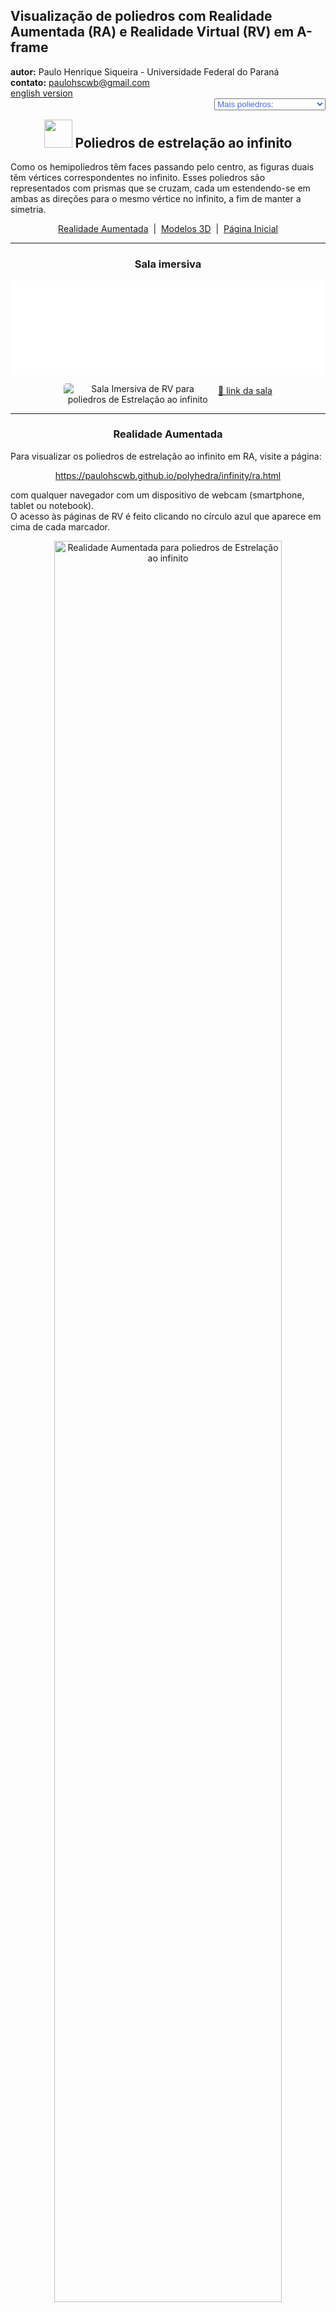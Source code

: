 <link rel="stylesheet" href="../../scripts/style.css">
<link rel="icon" type="image/png" href="../vr/salas/imagens/icone.png">
<h2>Visualização de poliedros com Realidade Aumentada (RA) e Realidade Virtual (RV) em A-frame</h2>
<b>autor:</b> Paulo Henrique Siqueira - Universidade Federal do Paraná
<br><b>contato:</b> <a href="#"> paulohscwb@gmail.com </a>
<br><a href="https://paulohscwb.github.io/polyhedra/infinity/">english version</a>
<form style="margin: 0 auto; float:right; text-align:right; width:100%; margin-bottom:15px;">
	<select id="url" onchange="urlHandler(this.value)" style="color:royalblue;">
		<option disabled selected>Mais poliedros:</option>
		<option value="../../archimedes/pt-br/">Arquimedes</option>
		<option value="../../catalan/pt-br/">Catalan</option>
		<option value="../../nonconvex/pt-br/">Não convexos</option>
		<option value="../../platonic/pt-br/">Platão</option>
		<option value="../../polyhedron/pt-br/">Prismas e antiprismas</option>
		<option value="../../quasiregular/pt-br/">Quase regulares</option>
		<option value="../../selfintersect/pt-br/">Auto-interseção</option>
		<option value="../../selfintersectsnub/pt-br/">Auto-interseção snub</option>
		<option value="../../selfintersecttruncated/pt-br/">Auto-interseção truncados</option>
		<option value="../../johnson1/pt-br/">Johnson: 1-32</option>
		<option value="../../johnson2/pt-br/">Johnson: 33-62</option>
		<option value="../../johnson3/pt-br/">Johnson: 63-92</option>
		<option disabled value="../../infinity/">Estrelação ao infinito</option>
	</select>
</form>
<script>
function urlHandler(value) {                               
    window.location.assign(`${value}`);
}
</script>

<p id="p14"></p>
  <h2 align="center"><img src="../vr/salas/imagens/icone.png" style="margin-bottom:-10px" width="45"> Poliedros de estrelação ao infinito</h2>
  Como os hemipoliedros têm faces passando pelo centro, as figuras duais têm vértices correspondentes no infinito. Esses poliedros são representados com prismas que se cruzam, cada um estendendo-se em ambas as direções para o mesmo vértice no infinito, a fim de manter a simetria.
 <p align="center"><a href="#ra">Realidade Aumentada</a><span>&nbsp;&nbsp;|&nbsp;&nbsp;</span><a href="#m3d">Modelos 3D</a><span>&nbsp;&nbsp;|&nbsp;&nbsp;</span><a href="../../pt-br/">Página Inicial</a></p>
  <hr>
  <h3 align="center">Sala imersiva</h3>
  <div class="embed-container"><iframe width="100%" src="../sala.htm" title="Sala Imersiva de Estrelação ao infinito" frameborder="0" loading="lazy"></iframe></div>
  <p align="center"><img align="middle" src="../../../geometria-descritiva/videos/infinity.gif" style="max-width: 47%; border-radius:5px; margin-right:10px" loading="lazy" alt="Sala Imersiva de RV para poliedros de Estrelação ao infinito"/><a href="../sala.htm" target="_blank">&#x1f517; link da sala</a></p>
<hr>
  <h3 id="ra" align="center">Realidade Aumentada</h3>
  Para visualizar os poliedros de estrelação ao infinito em RA, visite a página:
<p align="center"><a href="../ra.html" target="_blank">https://paulohscwb.github.io/polyhedra/infinity/ra.html</a></p> 
com qualquer navegador com um dispositivo de webcam (smartphone, tablet ou notebook).
<br>O acesso às páginas de RV é feito clicando no círculo azul que aparece em cima de cada marcador.
<p align="center"><img style="border-radius:7px;" alt="Realidade Aumentada para poliedros de Estrelação ao infinito" src="../ar/example.jpg" width="85%"></p>
<p align="center"><img src="../ar/infinity.gif" alt="Realidade Aumentada para poliedros de Estrelação ao infinito" style="max-width: 92%; border-radius:5px;" loading="lazy"/></p>
<hr>
<h3 id="m3d" align="center">Modelos 3D</h3>
 <iframe width="560" height="315" style="max-width:100%" src="https://www.youtube.com/embed/videoseries?list=PLy0I_lGW8HxU-mneUmSsccpRAAwbErHFq" title="YouTube video player" frameborder="0" allow="accelerometer; autoplay; clipboard-write; encrypted-media; gyroscope; picture-in-picture; web-share" allowfullscreen></iframe>
<h4>1. Tetrahemihexacron</h4>
<a href="../vr/tetrahemihexacron.htm" target="_blank" title="modelo 3D" class="fotoA"><img src="../ar/250A.png" class="foto" alt="Tetrahemihexacron"></a><img src="../ar/250.png" class="qr">
 <br>O tetrahemihexacron é o dual do tetrahemihexaedro. Como o tetrahemihexaedro tem três faces passando pelo centro, três dos vértices do tetrahemihexacron estão em pontos ideais infinitamente distantes da origem no espaço projetivo. Isso geralmente é representado em imagens e modelos por três prismas que se estendem por uma distância arbitrariamente longa.
<br><br><b>Faces:</b> 6 polígonos | <b>Arestas:</b> 12 | <b>Vértices:</b> 7 (3 no infinito) | <b>Ângulo diédrico:</b> 90°. <a href="https://polytope.miraheze.org/wiki/Tetrahemihexacron" target="_blank">Mais sobre...</a><br><a href="../ra.html" class="raAR" title="Realidade aumentada" target="_blank"></a>
<hr>
<h4>2. Octahemioctacron</h4>
<a href="../vr/octahemioctacron.htm" target="_blank" title="modelo 3D" class="fotoA"><img src="../ar/165A.png" class="foto" alt="Octahemioctacron"></a><img src="../ar/165.png" class="qr">
 <br>O octahemioctacron é o dual do octahemioctaedro. Como o octahemioctaedro tem quatro faces passando pelo meio, quatro dos vértices do octahemioctacron estão em pontos ideais infinitamente distantes da origem no espaço projetivo. Isso geralmente é representado em imagens e modelos por prismas que se estendem por uma distância arbitrariamente longa. Parece o mesmo que o hexahemioctacron.
<br><br><b>Faces:</b> 12 polígonos | <b>Arestas:</b> 24 | <b>Vértices:</b> 12 (4 no infinito) | <b>Ângulo diédrico:</b> 54.74°. <a href="https://polytope.miraheze.org/wiki/Octahemioctacron" target="_blank">Mais sobre...</a><br><a href="../ra.html" class="raAR" title="Realidade aumentada" target="_blank"></a>
<hr>
<h4>3. Hexahemioctacron</h4>
<a href="../vr/hexahemioctacron.htm" target="_blank" title="modelo 3D" class="fotoA"><img src="../ar/166A.png" class="foto" alt="Hexahemioctacron"></a><img src="../ar/166.png" class="qr">
 <br>O hexahemioctacron é o dual do cubohemioctaedro. Como o cubohemioctaedro tem quatro faces passando pelo meio, quatro dos vértices do hexahemioctacron estão no infinito no plano projetivo real. Isso geralmente é representado em imagens e modelos por prismas que se estendem por uma distância arbitrariamente longa. Este modelo parece o mesmo que o modelo análogo para o octahemioctacron.
<br><br><b>Faces:</b> 12 polígonos | <b>Arestas:</b> 24 | <b>Vértices:</b> 10 (4 no infinito) | <b>Ângulo diédrico:</b> 54.74°. <a href="https://polytope.miraheze.org/wiki/Hexahemioctacron" target="_blank">Mais sobre...</a><br><a href="../ra.html" class="raAR" title="Realidade aumentada" target="_blank"></a>
<hr>
<h4>4. Grande dodecahemicosacron</h4>
<a href="../vr/great_dodecahemicosacron.htm" target="_blank" title="modelo 3D" class="fotoA"><img src="../ar/167A.png" class="foto" alt="Grande dodecahemicosacron"></a><img src="../ar/167.png" class="qr">
 <br>O grande dodecahemicosacron é o dual do grande dodecahemicosaedro. Como o grande dodecahemicosaedro tem dez faces passando pelo meio, dez dos vértices do grande dodecahemicosacron estão em pontos ideais infinitamente distantes da origem no espaço projetivo. Isso geralmente é representado em imagens e modelos por prismas que se estendem por uma distância arbitrariamente longa. É parecido com o pequeno dodecahemicosacron.
<br><br><b>Faces:</b> 30 polígonos | <b>Arestas:</b> 60 | <b>Vértices:</b> 22 (10 no infinito) | <b>Ângulo diédrico:</b> 37.38°. <a href="https://polytope.miraheze.org/wiki/Great_dodecahemicosacron" target="_blank">Mais sobre...</a><br><a href="../ra.html" class="raAR" title="Realidade aumentada" target="_blank"></a>
<hr>
<h4>5. Pequeno dodecahemicosacron</h4>
<a href="../vr/small_dodecahemicosacron.htm" target="_blank" title="modelo 3D" class="fotoA"><img src="../ar/168A.png" class="foto" alt="Pequeno dodecahemicosacron"></a><img src="../ar/168.png" class="qr">
 <br>O pequeno dodecahemicosacron é o dual do pequeno dodecahemicosaedro. Como o pequeno dodecahemicosaedro tem dez faces passando pelo meio, dez dos vértices do pequeno dodecahemicosacron estão em pontos ideais infinitamente distantes da origem no espaço projetivo. Isso geralmente é representado em imagens e modelos por prismas que se estendem por uma distância arbitrariamente longa. É parecido com o grande dodecahemicosacron.
<br><br><b>Faces:</b> 30 polígonos | <b>Arestas:</b> 60 | <b>Vértices:</b> 22 (10 no infinito) | <b>Ângulo diédrico:</b> 37.38°. <a href="https://polytope.miraheze.org/wiki/Small_dodecahemicosacron" target="_blank">Mais sobre...</a><br><a href="../ra.html" class="raAR" title="Realidade aumentada" target="_blank"></a>
<hr>
<h4>6. Pequeno icosihemidodecacron</h4>
<a href="../vr/small_icosihemidodecacron.htm" target="_blank" title="modelo 3D" class="fotoA"><img src="../ar/170A.png" class="foto" alt="Pequeno icosihemidodecacron"></a><img src="../ar/170.png" class="qr">
 <br>O pequeno icosihemidodecacron é o dual do pequeno icosihemidodecaedro. Como o pequeno icosihemidodecaedro tem seis faces passando pelo meio, seis dos vértices do pequeno icosihemidodecacron estão em pontos ideais infinitamente distantes da origem no espaço projetivo. Isso geralmente é representado em imagens e modelos por prismas que se estendem por uma distância arbitrariamente longa. É parecido com o pequeno dodecahemidodecacron.
<br><br><b>Faces:</b> 30 polígonos | <b>Arestas:</b> 60 | <b>Vértices:</b> 26 (6 no infinito) | <b>Ângulo diédrico:</b> 63.43°. <a href="https://polytope.miraheze.org/wiki/Small_icosihemidodecacron" target="_blank">Mais sobre...</a><br><a href="../ra.html" class="raAR" title="Realidade aumentada" target="_blank"></a>
<hr>
<h4>7. Pequeno dodecahemidodecacron</h4>
<a href="../vr/small_dodecahemidodecacron.htm" target="_blank" title="modelo 3D" class="fotoA"><img src="../ar/172A.png" class="foto" alt="Pequeno dodecahemidodecacron"></a><img src="../ar/172.png" class="qr">
 <br>O pequeno dodecahemidodecacron é o dual do pequeno dodecahemidodecaedro. Como o pequeno dodecahemidodecaedro tem seis faces passando pelo meio, seis dos vértices do pequeno dodecahemidodecacron estão em pontos ideais infinitamente distantes da origem no espaço projetivo. Isso geralmente é representado em imagens e modelos por prismas que se estendem por uma distância arbitrariamente longa. É parecido com o pequeno icosihemidodecacron.
<br><br><b>Faces:</b> 30 polígonos | <b>Arestas:</b> 60 | <b>Vértices:</b> 18 (6 no infinito) | <b>Ângulo diédrico:</b> 63.43°. <a href="https://polytope.miraheze.org/wiki/Small_dodecahemidodecacron" target="_blank">Mais sobre...</a><br><a href="../ra.html" class="raAR" title="Realidade aumentada" target="_blank"></a>
<hr>
<h4>8. Grande icosihemidodecacron</h4>
<a href="../vr/great_icosihemidodecacron.htm" target="_blank" title="modelo 3D" class="fotoA"><img src="../ar/174A.png" class="foto" alt="Grande icosihemidodecacron"></a><img src="../ar/174.png" class="qr">
 <br>O grande icosihemidodecacron é o dual do grande icosihemidodecaedro. Como o grande icosihemidodecaedro tem seis faces passando pelo meio, seis dos vértices do grande icosihemidodecacron estão em pontos ideais infinitamente distantes da origem no espaço projetivo. Isso geralmente é representado em imagens e modelos por prismas que se estendem por uma distância arbitrariamente longa. É parecido com o grande dodecahemidodecacron.
<br><br><b>Faces:</b> 30 polígonos | <b>Arestas:</b> 60 | <b>Vértices:</b> 26 (6 no infinito) | <b>Ângulo diédrico:</b> 63.43°. <a href="hhttps://polytope.miraheze.org/wiki/Great_icosihemidodecacron" target="_blank">Mais sobre...</a><br><a href="../ra.html" class="raAR" title="Realidade aumentada" target="_blank"></a>
<hr>
<h4>9. Grande dodecahemidodecacron</h4>
<a href="../vr/great_dodecahemidodecacron.htm" target="_blank" title="modelo 3D" class="fotoA"><img src="../ar/175A.png" class="foto" alt="Grande dodecahemidodecacron"></a><img src="../ar/175.png" class="qr">
 <br>O grande dodecahemidodecacron é o dual do grande dodecahemidodecaedro. Como o grande dodecahemidodecaedro tem seis faces passando pelo meio, seis dos vértices do grande dodecahemidodecacron estão em pontos ideais infinitamente distantes da origem no espaço projetivo. Isso geralmente é representado em imagens e modelos por prismas que se estendem por uma distância arbitrariamente longa. É parecido com o grande icosihemidodecacron.
<br><br><b>Faces:</b> 30 polígonos | <b>Arestas:</b> 60 | <b>Vértices:</b> 18 (6 no infinito) | <b>Ângulo diédrico:</b> 63.43°. <a href="https://polytope.miraheze.org/wiki/Great_dodecahemidodecacron" target="_blank">Mais sobre...</a><br><a href="../ra.html" class="raAR" title="Realidade aumentada" target="_blank"></a>
<hr>
<h4>10. Grande dirrombicosidodecacron</h4>
<a href="../vr/great_dirhombicosidodecacron.htm" target="_blank" title="modelo 3D" class="fotoA"><img src="../ar/176A.png" class="foto" alt="Grande dirrombicosidodecacron"></a><img src="../ar/176.png" class="qr">
 <br>O grande dirrombicosidodecacron é o dual do grande dirrombicosidodecaedro. Como o grande dirrombicosidodecaedro tem 60 faces passando pelo meio, 60 dos vértices do grande dirrombicosidodecacron estão em pontos ideais infinitamente distantes da origem no espaço projetivo. Isso geralmente é representado em imagens e modelos por prismas que se estendem por uma distância arbitrariamente longa.
<br><br><b>Faces:</b> 60 polígonos | <b>Arestas:</b> 240 | <b>Vértices:</b> 124 (60 no infinito) | <b>Ângulo diédrico:</b> 54.73°. <a href="https://polytope.miraheze.org/wiki/Great_dirhombicosidodecacron" target="_blank">Mais sobre...</a><br><a href="../ra.html" class="raAR" title="Realidade aumentada" target="_blank"></a>
<p class="topop"><a href="#p14" class="topo">voltar ao topo</a></p>
<hr> 
 
<br><a rel="license" href="http://creativecommons.org/licenses/by-nc-nd/4.0/"><img alt="Licença Creative Commons" style="border-width:0" src="https://i.creativecommons.org/l/by-nc-nd/4.0/88x31.png" loading="lazy"/></a><br /><span xmlns:dct="http://purl.org/dc/terms/" property="dct:title">Stellation to infinity polyhedra - Visualization of polyhedra with Augmented Reality and Virtual Reality</span> de <a xmlns:cc="http://creativecommons.org/ns#" href="https://paulohscwb.github.io/polyhedra/infinity/" property="cc:attributionName" rel="cc:attributionURL">Paulo Henrique Siqueira</a> está licenciado com uma Licença <a rel="license" href="http://creativecommons.org/licenses/by-nc-nd/4.0/">Creative Commons Atribuição-NãoComercial-SemDerivações 4.0 Internacional</a>.

<h4>Como citar este trabalho:</h4> 
<p>Siqueira, P.H., "Stellation to infinity polyhedra - Visualization of polyhedra with Augmented Reality and Virtual Reality". Disponível em: <https://paulohscwb.github.io/polyhedra/infinity/>, Agosto de 2023.</p>
<a target="_blank" href="https://doi.org/10.5281/zenodo.8272770"><img src="https://zenodo.org/badge/DOI/10.5281/zenodo.8272770.svg" alt="DOI"></a>
<br><br><b>Referências:</b>
<br>Weisstein, Eric W. "Archimedean Solid" From MathWorld-A Wolfram Web Resource. <a href="http://mathworld.wolfram.com/ArchimedeanSolid.html" target="_blank">http://mathworld.wolfram.com/ArchimedeanSolid.html</a>
<br>Weisstein, Eric W. "Platonic Solid" From MathWorld-A Wolfram Web Resource. <a href="http://mathworld.wolfram.com/PlatonicSolid.html" target="_blank">http://mathworld.wolfram.com/PlatonicSolid.html</a>
<br>Weisstein, Eric W. "Archimedean Dual" From MathWorld-A Wolfram Web Resource. <a href="https://mathworld.wolfram.com/ArchimedeanDual.html" target="_blank">https://mathworld.wolfram.com/ArchimedeanDual.html</a>
<br>Weisstein, Eric W. "Uniform Polyhedron." From MathWorld--A Wolfram Web Resource. <a href="https://mathworld.wolfram.com/UniformPolyhedron.html" target="_blank">https://mathworld.wolfram.com/UniformPolyhedron.html</a>
<br>Wikipedia <a href="https://en.wikipedia.org/wiki/Archimedean_solid" target="_blank">https://en.wikipedia.org/wiki/Archimedean_solid</a>
<br>Wikipedia <a href="https://en.wikipedia.org/wiki/en.wikipedia.org/wiki/Platonic_solid" target="_blank">https://en.wikipedia.org/wiki/Platonic_solid</a>
<br>McCooey, David I. "Visual Polyhedra". <a href="http://dmccooey.com/polyhedra/" target="_blank">http://dmccooey.com/polyhedra/</a>
